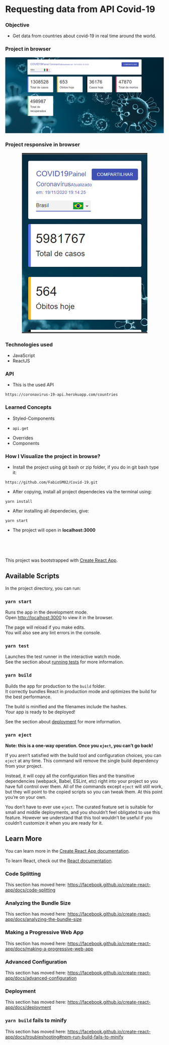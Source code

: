 # **Requesting data from API Covid-19**

### Objective

- Get data from countries about covid-19 in real time around the world.

### Project in browser
<p align="center">
  <img src="https://github.com/FabioSM02/covid-19/blob/main/src/assets/images/Screen.PNG" alt="project-browser" />
</p>

### Project responsive in browser

<p align="center">
  <img src="https://github.com/FabioSM02/covid-19/blob/main/src/assets/images/Screen-Mobile.PNG" alt="project-mobile"/>
</p>

### Technologies used

- JavaScript
- ReactJS

### API

- This is the used API

```
https://coronavirus-19-api.herokuapp.com/countries
```

### Learned Concepts

- Styled-Components
- ``````
  api.get
  ``````
- Overrides
- Components

### How I Visualize the project in browse?

- Install the project using git bash or zip folder, if you do in git bash type it:

``````
https://github.com/FabioSM02/Covid-19.git
``````

- After copying, install all project dependecies via the terminal using:

``````
yarn install
``````

- After installing all dependecies, give:

``````
yarn start
``````

- The project will open in **localhost:3000**

<br/><br/><br/>

This project was bootstrapped with [Create React App](https://github.com/facebook/create-react-app).

## Available Scripts

In the project directory, you can run:

### `yarn start`

Runs the app in the development mode.<br />
Open [http://localhost:3000](http://localhost:3000) to view it in the browser.

The page will reload if you make edits.<br />
You will also see any lint errors in the console.

### `yarn test`

Launches the test runner in the interactive watch mode.<br />
See the section about [running tests](https://facebook.github.io/create-react-app/docs/running-tests) for more information.

### `yarn build`

Builds the app for production to the `build` folder.<br />
It correctly bundles React in production mode and optimizes the build for the best performance.

The build is minified and the filenames include the hashes.<br />
Your app is ready to be deployed!

See the section about [deployment](https://facebook.github.io/create-react-app/docs/deployment) for more information.

### `yarn eject`

**Note: this is a one-way operation. Once you `eject`, you can’t go back!**

If you aren’t satisfied with the build tool and configuration choices, you can `eject` at any time. This command will remove the single build dependency from your project.

Instead, it will copy all the configuration files and the transitive dependencies (webpack, Babel, ESLint, etc) right into your project so you have full control over them. All of the commands except `eject` will still work, but they will point to the copied scripts so you can tweak them. At this point you’re on your own.

You don’t have to ever use `eject`. The curated feature set is suitable for small and middle deployments, and you shouldn’t feel obligated to use this feature. However we understand that this tool wouldn’t be useful if you couldn’t customize it when you are ready for it.

## Learn More

You can learn more in the [Create React App documentation](https://facebook.github.io/create-react-app/docs/getting-started).

To learn React, check out the [React documentation](https://reactjs.org/).

### Code Splitting

This section has moved here: https://facebook.github.io/create-react-app/docs/code-splitting

### Analyzing the Bundle Size

This section has moved here: https://facebook.github.io/create-react-app/docs/analyzing-the-bundle-size

### Making a Progressive Web App

This section has moved here: https://facebook.github.io/create-react-app/docs/making-a-progressive-web-app

### Advanced Configuration

This section has moved here: https://facebook.github.io/create-react-app/docs/advanced-configuration

### Deployment

This section has moved here: https://facebook.github.io/create-react-app/docs/deployment

### `yarn build` fails to minify

This section has moved here: https://facebook.github.io/create-react-app/docs/troubleshooting#npm-run-build-fails-to-minify
